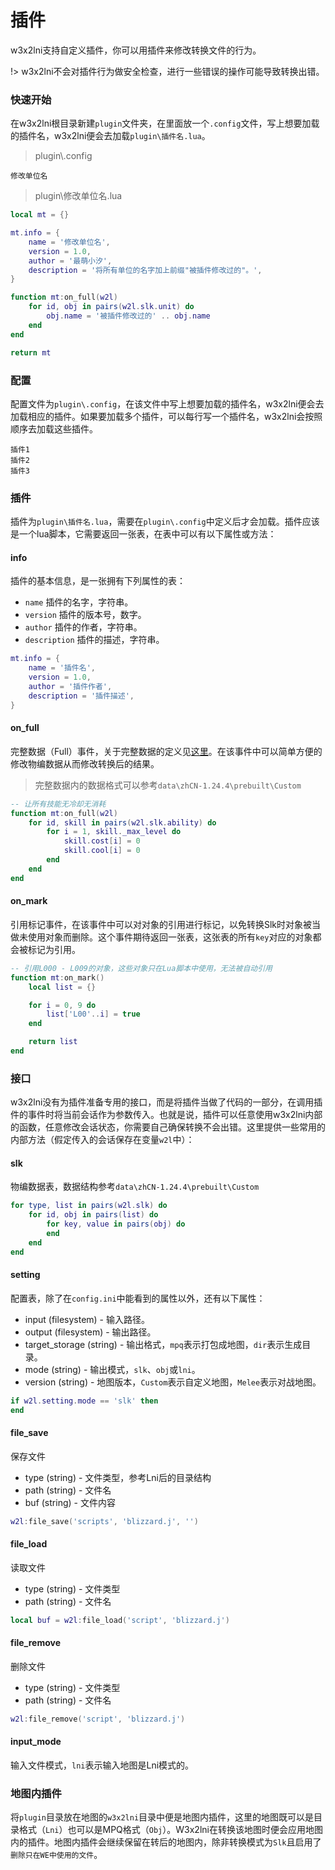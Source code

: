 # 插件

w3x2lni支持自定义插件，你可以用插件来修改转换文件的行为。

!> w3x2lni不会对插件行为做安全检查，进行一些错误的操作可能导致转换出错。

### 快速开始
在w3x2lni根目录新建`plugin`文件夹，在里面放一个`.config`文件，写上想要加载的插件名，w3x2lni便会去加载`plugin\插件名.lua`。

> plugin\\.config

```
修改单位名
```

> plugin\\修改单位名.lua

```lua
local mt = {}

mt.info = {
    name = '修改单位名',
    version = 1.0,
    author = '最萌小汐',
    description = '将所有单位的名字加上前缀"被插件修改过的"。',
}

function mt:on_full(w2l)
    for id, obj in pairs(w2l.slk.unit) do
        obj.name = '被插件修改过的' .. obj.name
    end
end

return mt
```

### 配置
配置文件为`plugin\.config`，在该文件中写上想要加载的插件名，w3x2lni便会去加载相应的插件。如果要加载多个插件，可以每行写一个插件名，w3x2lni会按照顺序去加载这些插件。

```
插件1
插件2
插件3
```

### 插件
插件为`plugin\插件名.lua`，需要在`plugin\.config`中定义后才会加载。插件应该是一个lua脚本，它需要返回一张表，在表中可以有以下属性或方法：

#### info
插件的基本信息，是一张拥有下列属性的表：

+ `name` 插件的名字，字符串。
+ `version` 插件的版本号，数字。
+ `author` 插件的作者，字符串。
+ `description` 插件的描述，字符串。

```lua
mt.info = {
    name = '插件名',
    version = 1.0,
    author = '插件作者',
    description = '插件描述',
}
```

#### on_full
完整数据（Full）事件，关于完整数据的定义见[这里][完整数据]。在该事件中可以简单方便的修改物编数据从而修改转换后的结果。

> 完整数据内的数据格式可以参考`data\zhCN-1.24.4\prebuilt\Custom`

```lua
-- 让所有技能无冷却无消耗
function mt:on_full(w2l)
    for id, skill in pairs(w2l.slk.ability) do
        for i = 1, skill._max_level do
            skill.cost[i] = 0
            skill.cool[i] = 0
        end
    end
end
```

#### on_mark
引用标记事件，在该事件中可以对对象的引用进行标记，以免转换Slk时对象被当做未使用对象而删除。这个事件期待返回一张表，这张表的所有`key`对应的对象都会被标记为引用。

```lua
-- 引用L000 - L009的对象，这些对象只在Lua脚本中使用，无法被自动引用
function mt:on_mark()
    local list = {}

    for i = 0, 9 do
        list['L00'..i] = true
    end

    return list
end
```

### 接口
w3x2lni没有为插件准备专用的接口，而是将插件当做了代码的一部分，在调用插件的事件时将当前会话作为参数传入。也就是说，插件可以任意使用w3x2lni内部的函数，任意修改会话状态，你需要自己确保转换不会出错。这里提供一些常用的内部方法（假定传入的会话保存在变量`w2l`中）：

#### slk
物编数据表，数据结构参考`data\zhCN-1.24.4\prebuilt\Custom`
```lua
for type, list in pairs(w2l.slk) do
    for id, obj in pairs(list) do
        for key, value in pairs(obj) do
        end
    end
end
```

#### setting
配置表，除了在`config.ini`中能看到的属性以外，还有以下属性：

+ input (filesystem) - 输入路径。
+ output (filesystem) - 输出路径。
+ target_storage (string) - 输出格式，`mpq`表示打包成地图，`dir`表示生成目录。
+ mode (string) - 输出模式，`slk`、`obj`或`lni`。
+ version (string) - 地图版本，`Custom`表示自定义地图，`Melee`表示对战地图。
```lua
if w2l.setting.mode == 'slk' then
end
```

#### file_save
保存文件

+ type (string) - 文件类型，参考Lni后的目录结构
+ path (string) - 文件名
+ buf (string) - 文件内容
```lua
w2l:file_save('scripts', 'blizzard.j', '')
```

#### file_load
读取文件

+ type (string) - 文件类型
+ path (string) - 文件名
```lua
local buf = w2l:file_load('script', 'blizzard.j')
```

#### file_remove
删除文件

+ type (string) - 文件类型
+ path (string) - 文件名
```lua
w2l:file_remove('script', 'blizzard.j')
```

#### input_mode
输入文件模式，`lni`表示输入地图是Lni模式的。

### 地图内插件
将`plugin`目录放在地图的`w3x2lni`目录中便是地图内插件，这里的地图既可以是目录格式（`Lni`）也可以是MPQ格式（`Obj`）。W3x2lni在转换该地图时便会应用地图内的插件。地图内插件会继续保留在转后的地图内，除非转换模式为`Slk`且启用了`删除只在WE中使用的文件`。

[完整数据]: /zh-cn/insider
